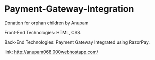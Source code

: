 # Payment-Gateway-Integration

Donation for orphan children by Anupam

Front-End Technologies: HTML, CSS.

Back-End Technologies: Payment Gateway Integrated using RazorPay.

link: http://anupam068.000webhostapp.com/
